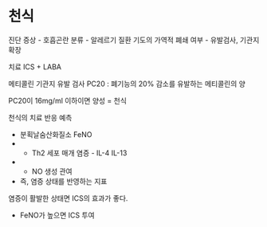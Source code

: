 # 천식


진단
증상 - 호흡곤란
분류 - 알레르기 질환
기도의 가역적 폐쇄 여부 - 유발검사, 기관지 확장


치료
ICS + LABA


메티콜린 기관지 유발 검사
PC20 : 폐기능의 20% 감소를 유발하는 메티콜린의 양

PC20이 16mg/ml 이하이면 양성
= 천식


천식의 치료 반응 예측
- 분획날숨산화질소 FeNO
- - Th2 세포 매개 염증 - IL-4 IL-13
- - NO 생성 관여
- 즉, 염증 상태를 반영하는 지표

염증이 활발한 상태면 ICS의 효과가 좋다.
- FeNO가 높으면 ICS 투여



